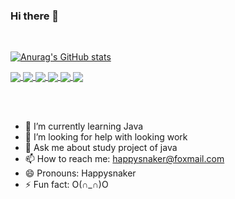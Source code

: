 ### Hi there 👋



<br/>

[![Anurag's GitHub stats](https://github-readme-stats.vercel.app/api?username=happysnaker&show_icons=true&theme=merko)](https://github.com/anuraghazra/github-readme-stats)

<a href="https://github.com/happysnaker/hbot">
  <img align="center" src="https://github-readme-stats.vercel.app/api/pin/?username=happysnaker&repo=hbot" />
</a>

<a href="https://github.com/happysnaker/CSAPPLabsAndNotes">
  <img align="center" src="https://github-readme-stats.vercel.app/api/pin/?username=happysnaker&repo=CSAPPLabsAndNotes" />
</a>
<a href="https://github.com/happysnaker/HXOrder">
  <img align="center" src="https://github-readme-stats.vercel.app/api/pin/?username=happysnaker&repo=HXOrder" />
</a>
<a href="https://github.com/happysnaker/Resume">
  <img align="center" src="https://github-readme-stats.vercel.app/api/pin/?username=happysnaker&repo=Resume" />
</a>

<a href="https://github.com/happysnaker/Gobang">
  <img align="center" src="https://github-readme-stats.vercel.app/api/pin/?username=happysnaker&repo=Gobang" />
</a>

<a href="https://github.com/happysnaker/StudentsManageSystem">
  <img align="center" src="https://github-readme-stats.vercel.app/api/pin/?username=happysnaker&repo=StudentsManageSystem" />
</a>




<br/><br/>

- 🌱 I’m currently learning Java
- 🤔 I’m looking for help with looking work
- 💬 Ask me about study project of java
- 📫 How to reach me: happysnaker@foxmail.com
- 😄 Pronouns: Happysnaker
- ⚡ Fun fact: O(∩_∩)O

